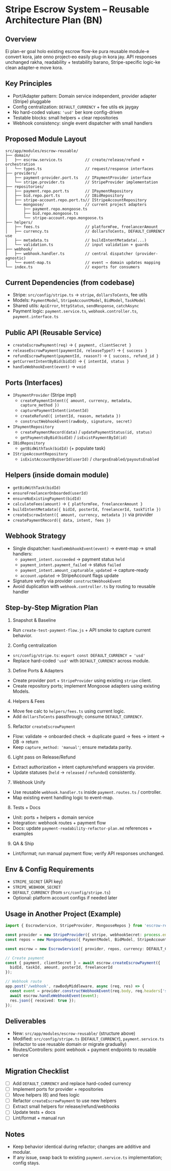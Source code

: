 # Stripe Escrow System – Reusable Architecture Plan (BN)

## Overview
Ei plan-er goal holo existing escrow flow-ke pura reusable module-e convert kora, jate onno project-eo easily plug-in kora jay. API responses unchanged rakha, readability + testability barano, Stripe-specific logic-ke clean adapter-e move kora.

## Key Principles
- Port/Adapter pattern: Domain service independent, provider adapter (Stripe) pluggable
- Config centralization: `DEFAULT_CURRENCY` + fee utils ek jaygay
- No hard-coded values: `'usd'` ber kore config-driven
- Testable blocks: small helpers + clear repositories
- Webhook consistency: single event dispatcher with small handlers

## Proposed Module Layout
```
src/app/modules/escrow-reusable/
├── domain/
│   ├── escrow.service.ts          // create/release/refund + orchestration
│   └── types.ts                   // request/response interfaces
├── providers/
│   ├── payment-provider.port.ts   // IPaymentProvider interface
│   └── stripe.provider.ts         // StripeProvider implementation
├── repositories/
│   ├── payment.repo.port.ts       // IPaymentRepository
│   ├── bid.repo.port.ts           // IBidRepository
│   ├── stripe-account.repo.port.ts// IStripeAccountRepository
│   └── mongoose/                  // current project adapters
│       ├── payment.repo.mongoose.ts
│       ├── bid.repo.mongoose.ts
│       └── stripe-account.repo.mongoose.ts
├── helpers/
│   ├── fees.ts                    // platformFee, freelancerAmount
│   ├── currency.ts                // dollarsToCents, DEFAULT_CURRENCY use
│   ├── metadata.ts                // buildIntentMetadata(...)
│   └── validation.ts              // input validation + guards
├── webhook/
│   ├── webhook.handler.ts         // central dispatcher (provider-agnostic)
│   └── event-map.ts               // event → domain updates mapping
└── index.ts                       // exports for consumers
```

## Current Dependencies (from codebase)
- Stripe: `src/config/stripe.ts` → `stripe`, `dollarsToCents`, fee utils
- Models: `PaymentModel`, `StripeAccountModel`, `BidModel`, `TaskModel`
- Shared utils: `ApiError`, `httpStatus`, `sendResponse`, `catchAsync`
- Payment logic: `payment.service.ts`, `webhook.controller.ts`, `payment.interface.ts`

## Public API (Reusable Service)
- `createEscrowPayment(req)` → `{ payment, clientSecret }`
- `releaseEscrowPayment(paymentId, releaseType?)` → `{ success }`
- `refundEscrowPayment(paymentId, reason?)` → `{ success, refund_id }`
- `getCurrentIntentByBid(bidId)` → `{ intentId, status }`
- `handleWebhookEvent(event)` → `void`

## Ports (Interfaces)
- `IPaymentProvider` (Stripe impl)
  - `createPaymentIntent({ amount, currency, metadata, capture_method })`
  - `capturePaymentIntent(intentId)`
  - `createRefund({ intentId, reason, metadata })`
  - `constructWebhookEvent(rawBody, signature, secret)`
- `IPaymentRepository`
  - `createPaymentRecord(data)` / `updatePaymentStatus(id, status)`
  - `getPaymentsByBid(bidId)` / `isExistPaymentById(id)`
- `IBidRepository`
  - `getBidWithTask(bidId)` (+ populate task)
- `IStripeAccountRepository`
  - `isExistAccountByUserId(userId)` / `chargesEnabled/payoutsEnabled`

## Helpers (inside domain module)
- `getBidWithTask(bidId)`
- `ensureFreelancerOnboarded(userId)`
- `ensureNoExistingPayment(bidId)`
- `calculateFees(amount)` → `{ platformFee, freelancerAmount }`
- `buildIntentMetadata({ bidId, posterId, freelancerId, taskTitle })`
- `createEscrowIntent({ amount, currency, metadata })` via provider
- `createPaymentRecord({ data, intent, fees })`

## Webhook Strategy
- Single dispatcher: `handleWebhookEvent(event)` → event-map → small handlers:
  - `payment_intent.succeeded` → payment status `held`
  - `payment_intent.payment_failed` → status `failed`
  - `payment_intent.amount_capturable_updated` → capture-ready
  - `account.updated` → StripeAccount flags update
- Signature verify via provider `constructWebhookEvent`
- Avoid duplication with `webhook.controller.ts` by routing to reusable handler

## Step-by-Step Migration Plan
1) Snapshot & Baseline
- Run `create-test-payment-flow.js` + API smoke to capture current behavior.

2) Config centralization
- `src/config/stripe.ts`: `export const DEFAULT_CURRENCY = 'usd'`
- Replace hard-coded `'usd'` with `DEFAULT_CURRENCY` across module.

3) Define Ports & Adapters
- Create provider port + `StripeProvider` using existing `stripe` client.
- Create repository ports; implement Mongoose adapters using existing Models.

4) Helpers & Fees
- Move fee calc to `helpers/fees.ts` using current logic.
- Add `dollarsToCents` passthrough; consume `DEFAULT_CURRENCY`.

5) Refactor `createEscrowPayment`
- Flow: validate → onboarded check → duplicate guard → fees → intent → DB → return
- Keep `capture_method: 'manual'`; ensure metadata parity.

6) Light pass on Release/Refund
- Extract authorization + intent capture/refund wrappers via provider.
- Update statuses (`held` → `released` / `refunded`) consistently.

7) Webhook Unify
- Use reusable `webhook.handler.ts` inside `payment.routes.ts` / controller.
- Map existing event handling logic to event-map.

8) Tests + Docs
- Unit: ports + helpers + domain service
- Integration: webhook routes + payment flow
- Docs: update `payment-readability-refactor-plan.md` references + examples

9) QA & Ship
- Lint/format; run manual payment flow; verify API responses unchanged.

## Env & Config Requirements
- `STRIPE_SECRET` (API key)
- `STRIPE_WEBHOOK_SECRET`
- `DEFAULT_CURRENCY` (from `src/config/stripe.ts`)
- Optional: platform account configs if needed later

## Usage in Another Project (Example)
```ts
import { EscrowService, StripeProvider, MongooseRepos } from 'escrow-reusable';

const provider = new StripeProvider({ stripe, webhookSecret: process.env.STRIPE_WEBHOOK_SECRET });
const repos = new MongooseRepos({ PaymentModel, BidModel, StripeAccountModel });

const escrow = new EscrowService({ provider, repos, currency: DEFAULT_CURRENCY });

// Create payment
const { payment, clientSecret } = await escrow.createEscrowPayment({
  bidId, taskId, amount, posterId, freelancerId
});

// Webhook route
app.post('/webhook', rawBodyMiddleware, async (req, res) => {
  const event = provider.constructWebhookEvent(req.body, req.headers['stripe-signature'], process.env.STRIPE_WEBHOOK_SECRET!);
  await escrow.handleWebhookEvent(event);
  res.json({ received: true });
});
```

## Deliverables
- New: `src/app/modules/escrow-reusable/` (structure above)
- Modified: `src/config/stripe.ts` (`DEFAULT_CURRENCY`), `payment.service.ts` (refactor to use reusable domain or migrate gradually)
- Routes/Controllers: point webhook + payment endpoints to reusable service

## Migration Checklist
- [ ] Add `DEFAULT_CURRENCY` and replace hard-coded currency
- [ ] Implement ports for provider + repositories
- [ ] Move helpers (6) and fees logic
- [ ] Refactor `createEscrowPayment` to use new helpers
- [ ] Extract small helpers for release/refund/webhooks
- [ ] Update tests + docs
- [ ] Lint/format + manual run

## Notes
- Keep behavior identical during refactor; changes are additive and modular.
- If any issue, swap back to existing `payment.service.ts` implementation; config stays.